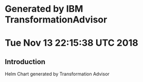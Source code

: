 # Generated by IBM TransformationAdvisor
# Tue Nov 13 22:15:38 UTC 2018
## Introduction

Helm Chart generated by Transformation Advisor

